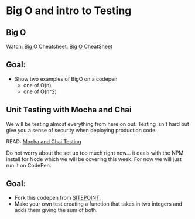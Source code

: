 # Big O and intro to Testing

## Big O

Watch: [Big O](https://www.youtube.com/watch?v=v4cd1O4zkGw)
Cheatsheet: [Big O CheatSheet](http://bigocheatsheet.com/)

## Goal:

- Show two examples of BigO on a codepen
  - one of O(n)
  - one of O(n^2)

## Unit Testing with Mocha and Chai

We will be testing almost everything from here on out. Testing isn't hard but give you a sense of security when deploying production code.

READ: [Mocha and Chai Testing](https://codeburst.io/how-to-test-javascript-with-mocha-the-basics-80132324752e)

Do not worry about the set up too much right now... it deals with the NPM install for Node which we will be covering this week. For now we will just run it on CodePen.

## Goal:

- Fork this codepen from [SITEPOINT](https://codepen.io/SitePoint/pen/XXzXLX).
- Make your own test creating a function that takes in two integers and adds them giving the sum of both.
